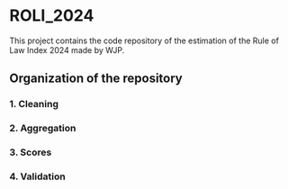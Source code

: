 # ROLI_2024
This project contains the code repository of the estimation of the Rule of Law Index 2024 made by WJP.

## Organization of the repository

### 1. Cleaning


### 2. Aggregation

### 3. Scores

### 4. Validation